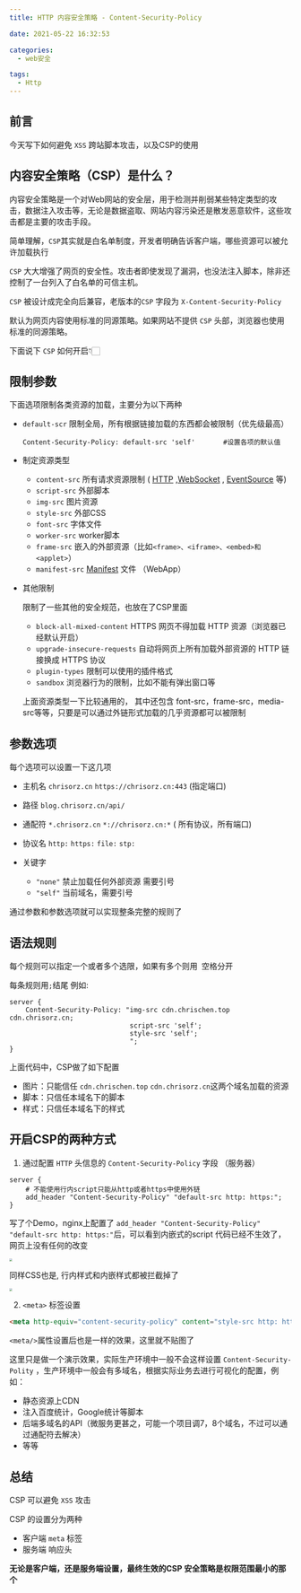 ```yaml
---
title: HTTP 内容安全策略 - Content-Security-Policy

date: 2021-05-22 16:32:53

categories:
  - web安全

tags:
  - Http
---
```



## 前言
今天写下如何避免 `XSS` 跨站脚本攻击，以及CSP的使用


## 内容安全策略（CSP）是什么？



内容安全策略是一个对Web网站的安全层，用于检测并削弱某些特定类型的攻击，数据注入攻击等，无论是数据盗取、网站内容污染还是散发恶意软件，这些攻击都是主要的攻击手段。

简单理解，`CSP`其实就是白名单制度，开发者明确告诉客户端，哪些资源可以被允许加载执行



`CSP` 大大增强了网页的安全性。攻击者即使发现了漏洞，也没法注入脚本，除非还控制了一台列入了白名单的可信主机。

`CSP` 被设计成完全向后兼容，老版本的`CSP` 字段为 `X-Content-Security-Policy`

默认为网页内容使用标准的同源策略。如果网站不提供 `CSP` 头部，浏览器也使用标准的同源策略。

下面说下 `CSP` 如何开启👇🏻


## 限制参数

下面选项限制各类资源的加载，主要分为以下两种

- `default-scr` 限制全局，所有根据链接加载的东西都会被限制（优先级最高）
  ```nginx
  Content-Security-Policy: default-src 'self'		#设置各项的默认值
  ```

- 制定资源类型

  - `content-src`   所有请求资源限制 ( [HTTP](https://developer.mozilla.org/zh-CN/docs/Web/HTTP/OverView) ,[WebSocket](https://developer.mozilla.org/zh-CN/docs/Web/API/WebSocket) , [EventSource](https://developer.mozilla.org/zh-CN/docs/Web/API/EventSource) 等)
  - `script-src`       外部脚本
  - `img-src`           图片资源
  - `style-src`         外部CSS
  - `font-src`          字体文件
  - `worker-src`     worker脚本
  - `frame-src`       嵌入的外部资源（比如`<frame>、<iframe>、<embed>和<applet>`）
  - `manifest-src`  [Manifest](https://developer.mozilla.org/zh-CN/docs/Web/Manifest) 文件 （WebApp）

- 其他限制

  限制了一些其他的安全规范，也放在了CSP里面

  - `block-all-mixed-content`   HTTPS 网页不得加载 HTTP 资源（浏览器已经默认开启）
  - `upgrade-insecure-requests` 自动将网页上所有加载外部资源的 HTTP 链接换成 HTTPS 协议
  - `plugin-types` 	限制可以使用的插件格式
  - `sandbox`  浏览器行为的限制，比如不能有弹出窗口等

  上面资源类型一下比较通用的， 其中还包含 font-src，frame-src，media-src等等，只要是可以通过外链形式加载的几乎资源都可以被限制



## 参数选项 

每个选项可以设置一下这几项

- 主机名 		`chrisorz.cn`   `https://chrisorz.cn:443`	(指定端口)
- 路径             `blog.chrisorz.cn/api/`
- 通配符         `*.chrisorz.cn`      `*://chrisorz.cn:*`  ( 所有协议，所有端口)
- 协议名         `http:`  `https:`  `file:`  `stp:`

- 关键字      
  -   `"none"` 	禁止加载任何外部资源 需要引号
  -  `"self"`      当前域名，需要引号

通过参数和参数选项就可以实现整条完整的规则了



## 语法规则

每个规则可以指定一个或者多个选限，如果有多个则用` `空格分开

每条规则用`;`结尾 例如:

```nginx
server {
	Content-Security-Policy: "img-src cdn.chrischen.top cdn.chrisorz.cn;
        					  script-src 'self';
    						  style-src 'self';
    						  ";
}
```

上面代码中，CSP做了如下配置

- 图片：只能信任 `cdn.chrischen.top` `cdn.chrisorz.cn`这两个域名加载的资源
- 脚本：只信任本域名下的脚本
- 样式：只信任本域名下的样式





## 开启CSP的两种方式

1. 通过配置 `HTTP` 头信息的 `Content-Security-Policy` 字段 （服务器）

```nginx
server {
    # 不能使用行内script只能从http或者https中使用外链
    add_header "Content-Security-Policy" "default-src http: https:";    
}
```

写了个Demo，nginx上配置了 `add_header "Content-Security-Policy" "default-src http: https:"`后，可以看到内嵌式的script 代码已经不生效了，网页上没有任何的改变

<img src="http://oss.anyways.fun/blog/6eK5NS.png" style="zoom:33%;" />

同样CSS也是, 行内样式和内嵌样式都被拦截掉了

<img src="http://oss.anyways.fun/blog/PTgjDw.png" style="zoom:33%;" />

2. `<meta>` 标签设置

```html
<meta http-equiv="content-security-policy" content="style-src http: https:" charset="UTF-8">
```

`<meta/>`属性设置后也是一样的效果，这里就不贴图了



这里只是做一个演示效果，实际生产环境中一般不会这样设置 `Content-Security-Polity` ，生产环境中一般会有多域名，根据实际业务去进行可视化的配置，例如：

- 静态资源上CDN
- 注入百度统计，Google统计等脚本
- 后端多域名的API（微服务更甚之，可能一个项目调7，8个域名，不过可以通过通配符去解决） 
- 等等


## 总结

CSP 可以避免 `XSS` 攻击

CSP 的设置分为两种

- 客户端 `meta` 标签
- 服务端 响应头 

**无论是客户端，还是服务端设置，最终生效的CSP 安全策略是权限范围最小的那个**

